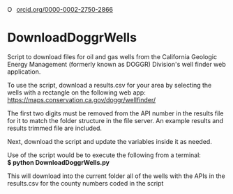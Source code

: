 <div itemscope itemtype="https://schema.org/Person"><a itemprop="sameAs" content="https://orcid.org/0000-0002-2750-2866" href="https://orcid.org/0000-0002-2750-2866" target="orcid.widget" rel="noopener noreferrer" style="vertical-align:top;"><img src="https://orcid.org/sites/default/files/images/orcid_16x16.png" style="width:1em;margin-right:.5em;" alt="ORCID iD icon">orcid.org/0000-0002-2750-2866</a></div>

# DownloadDoggrWells
Script to download files for oil and gas wells from the California Geologic Energy Management (formerly known as DOGGR)
Division's well finder web application.

To use the script, download a results.csv for your area by selecting the wells with a rectangle on the following web app:
https://maps.conservation.ca.gov/doggr/wellfinder/

The first two digits must be removed from the API number in the results file for it to match the folder structure in the file server.
An example results and results trimmed file are included.

Next, download the script and update the variables inside it as needed.

Use of the script would be to execute the following from a terminal:<br/>
**$ python DownloadDoggrWells.py <br/>**

This will download into the current folder all of the wells with the APIs in the results.csv for the county numbers 
coded in the script
